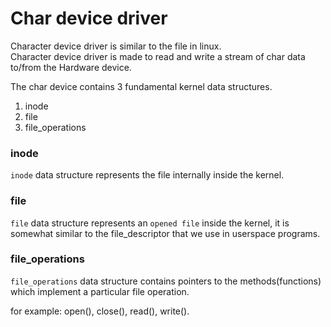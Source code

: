 # Char device driver 
Character device driver is similar to the file in linux.  
Character device driver is made to read and write a stream of char data to/from the Hardware device.

The char device contains 3 fundamental kernel data structures.
1. inode
2. file
3. file_operations

### inode
`inode` data structure represents the file internally inside the kernel.

### file 
`file` data structure represents an `opened file` inside the kernel, it is somewhat similar to the file_descriptor that we use in userspace programs.

### file_operations 
`file_operations` data structure contains pointers to the methods(functions) which implement a particular file operation.

for example: open(), close(), read(), write().
